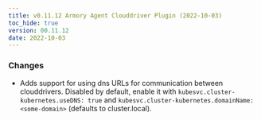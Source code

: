 ```yaml
---
title: v0.11.12 Armory Agent Clouddriver Plugin (2022-10-03)
toc_hide: true
version: 00.11.12
date: 2022-10-03
---
```


### Changes
- Adds support for using dns URLs for communication between clouddrivers. Disabled by default, enable it with `kubesvc.cluster-kubernetes.useDNS: true` and `kubesvc.cluster-kubernetes.domainName: <some-domain>` (defaults to cluster.local).
